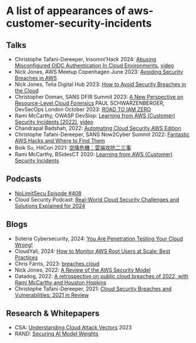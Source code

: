 # A list of appearances of aws-customer-security-incidents

## Talks

* Christophe Tafani-Dereeper, Insomni'Hack 2024: [Abusing Misconfigured OIDC Authentication In Cloud Environments](https://download.scrt.ch/insomnihack/ins24-slides/Insomni%27Hack%202024_%20Abusing%20misconfigured%20OIDC%20authentication%20in%20cloud%20environments.pdf), [video](https://www.youtube.com/watch?v=r68fyFhkeV0)
* Nick Jones, AWS Meetup Copenhagen June 2023: [Avoiding Security Breaches in AWS](https://www.nojones.net/assets/slides/withsecure_avoiding-security-breaches-in-aws_2023-06-01%20copy.pdf)
* Nick Jones, Telia Digital Hub 2023: [How to Avoid Security Breaches in the Cloud](https://www.nojones.net/assets/slides/withsecure_avoiding-security-breaches-in-the-cloud-2023-11-09.pdf)
* Christopher Doman, SANS DFIR Summit 2023: [A New Perspective on Resource-Level Cloud Forensics](https://www.slideshare.net/slideshow/a-new-perspective-on-resourcelevel-cloud-forensics/259640162)
PAUL SCHWARZENBERGER, DevSecOps London October 2023: [ROAD TO IAM ZERO](https://www.celidor.co/uploads/2/8/8/5/28854267/road_to_iam_zero.pdf)
* Rami McCarthy, OWASP DevSlop: [Learning from AWS (Customer) Security Incidents [2022]](https://speakerdeck.com/ramimac/learning-from-aws-customer-security-incidents-2022), [video](https://www.youtube.com/watch?v=JBUgAXvcObU)
* Chandrapal Badshah, 2022: [Automating Cloud Security AWS Edition](https://badshah.io/talks/slides/2022-10-12-Automating-Cloud-Security-AWS.pdf)
* Christophe Tafani-Dereeper, SANS Now2Cyber Summit 2022: [Fantastic AWS Hacks and Where to Find Them](https://docs.google.com/presentation/d/1WIg9Zctp7emuEgnehArUEwvkHSpC6JOi7ojejMX6L_s/edit#slide=id.g11aa1ea64ff_8_0)
* Boik Su, HitCon 2021: [空降危機：雲端攻防二三事](https://hitcon.org/2021/en/agenda/d90156b6-1714-4162-804a-3f9a951c213b/%E7%A9%BA%E9%99%8D%E5%8D%B1%E6%A9%9F%EF%BC%9A%E9%9B%B2%E7%AB%AF%E6%94%BB%E9%98%B2%E4%BA%8C%E4%B8%89%E4%BA%8B.pdf)
* Rami McCarthy, BSidesCT 2020: [Learning from AWS (Customer) Security Incidents](https://speakerdeck.com/ramimac/learning-from-aws-customer-security-incidents) 

## Podcasts

* [NoLimitSecu Episode #408](https://www.nolimitsecu.fr/securite-du-cloud/)
* Cloud Security Podcast: [Real-World Cloud Security Challenges and Solutions Explained for 2024](https://www.youtube.com/watch?v=jFjxhNaePFA)

## Blogs

* Soteria Cybersecurity, 2024: [You Are Penetration Testing Your Cloud Wrong!](https://blog.soteria.io/you-are-penetration-testing-your-cloud-wrong-a351cb80e281)
* CloudYali, 2024: [How to Monitor AWS Root Users at Scale: Best Practices](https://www.cloudyali.io/blogs/how-to-monitor-aws-iam-root-users-at-scale-best-practices)
* Chris Farris, 2023: [breaches.cloud](https://www.breaches.cloud/news/welcome/)
* Nick Jones, 2022: [A Review of the AWS Security Model](https://www.nojones.net/posts/a-review-of-the-aws-security-maturity-model)
* Datadog, 2022: [A retrospective on public cloud breaches of 2022, with Rami McCarthy and Houston Hopkins](https://securitylabs.datadoghq.com/articles/public-cloud-breaches-2022-mccarthy-hopkins/)
*  Christophe Tafani-Dereeper, 2021: [Cloud Security Breaches and Vulnerabilities: 2021 in Review](https://blog.christophetd.fr/cloud-security-breaches-and-vulnerabilities-2021-in-review/)

## Research & Whitepapers

* CSA: [Understanding Cloud Attack Vectors](https://cloudsecurityalliance.org/artifacts/understanding-cloud-attack-vectors) 2023
* RAND: [Securing AI Model Weights](https://www.rand.org/content/dam/rand/pubs/research_reports/RRA2800/RRA2849-1/RAND_RRA2849-1.pdf)

